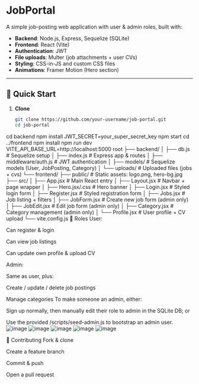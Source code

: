 # JobPortal

A simple job-posting web application with user & admin roles, built with:

- **Backend**: Node.js, Express, Sequelize (SQLite)
- **Frontend**: React (Vite)
- **Authentication**: JWT
- **File uploads**: Multer (job attachments + user CVs)
- **Styling**: CSS-in-JS and custom CSS files
- **Animations**: Framer Motion (Hero section)

---

## 🚀 Quick Start

1. **Clone**

   ```bash
   git clone https://github.com/your-username/job-portal.git
   cd job-portal
cd backend
npm install
JWT_SECRET=your_super_secret_key
npm start
cd ../frontend
npm install
npm run dev
VITE_API_BASE_URL=http://localhost:5000
root
├── backend/
│   ├── db.js              # Sequelize setup
│   ├── index.js           # Express app & routes
│   ├── middleware/auth.js # JWT authentication
│   ├── models/            # Sequelize models (User, JobPosting, Category)
│   └── uploads/           # Uploaded files (jobs + cvs)
└── frontend/
    ├── public/            # Static assets: logo.png, hero-bg.jpg
    ├── src/
    │   ├── App.jsx        # Main React entry
    │   ├── Layout.jsx     # Navbar + page wrapper
    │   ├── Hero.jsx/.css  # Hero banner
    │   ├── Login.jsx      # Styled login form
    │   ├── Register.jsx   # Styled registration form
    │   ├── Jobs.jsx       # Job listing + filters
    │   ├── JobForm.jsx    # Create new job form (admin only)
    │   ├── JobEdit.jsx    # Edit job form (admin only)
    │   ├── Category.jsx   # Category management (admin only)
    │   └── Profile.jsx    # User profile + CV upload
    └── vite.config.js
🔐 Roles
User:

Can register & login

Can view job listings

Can update own profile & upload CV

Admin:

Same as user, plus:

Create / update / delete job postings

Manage categories
To make someone an admin, either:

Sign up normally, then manually edit their role to admin in the SQLite DB; or

Use the provided /scripts/seed-admin.js to bootstrap an admin user.
![image](https://github.com/user-attachments/assets/40bd4ce3-ce0c-4af6-944d-edb04a04b3b1)
![image](https://github.com/user-attachments/assets/f9f47a12-5ee2-4302-bd12-c3693eb22cf9)
![image](https://github.com/user-attachments/assets/207477c2-d16e-40b9-bb86-168544105a4b)
![image](https://github.com/user-attachments/assets/9c9c6ff8-a423-4baa-ae1e-0bb87c9ddd9d)
![image](https://github.com/user-attachments/assets/c25295a8-38a0-4110-b1e7-b2918b48084a)


🤝 Contributing
Fork & clone

Create a feature branch

Commit & push

Open a pull request

